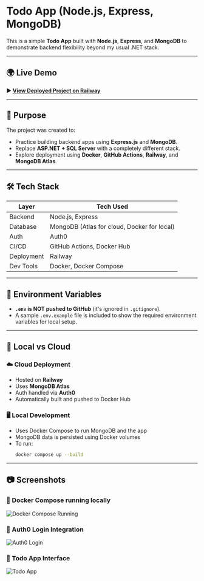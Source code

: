 # Todo App (Node.js, Express, MongoDB)

This is a simple **Todo App** built with **Node.js**, **Express**, and **MongoDB** to demonstrate backend flexibility beyond my usual .NET stack.

---

## 🌍 Live Demo

**▶️ [View Deployed Project on Railway](https://todo-appnodejsexpressmongodb-production.up.railway.app/)**

---

## 🚀 Purpose

The project was created to:
- Practice building backend apps using **Express.js** and **MongoDB**.
- Replace **ASP.NET + SQL Server** with a completely different stack.
- Explore deployment using **Docker**, **GitHub Actions**, **Railway**, and **MongoDB Atlas**.

---

## 🛠️ Tech Stack

| Layer       | Tech Used                                   |
|-------------|---------------------------------------------|
| Backend     | Node.js, Express                            |
| Database    | MongoDB (Atlas for cloud, Docker for local) |
| Auth        | Auth0                                       |
| CI/CD       | GitHub Actions, Docker Hub                  |
| Deployment  | Railway                                     |
| Dev Tools   | Docker, Docker Compose                      |

---

## 🔐 Environment Variables

- **`.env` is NOT pushed to GitHub** (it's ignored in `.gitignore`).
- A sample `.env.example` file is included to show the required environment variables for local setup.

---

## 🧪 Local vs Cloud

### ☁️ Cloud Deployment
- Hosted on **Railway**
- Uses **MongoDB Atlas**
- Auth handled via **Auth0**
- Automatically built and pushed to Docker Hub

### 🖥️ Local Development
- Uses Docker Compose to run MongoDB and the app
- MongoDB data is persisted using Docker volumes
- To run:
  ```bash
  docker compose up --build

---

## 📷 Screenshots

### 🔹 Docker Compose running locally  
![Docker Compose Running](https://github.com/Nourhan123Essam/todo-app_NodeJS_Express_MongoDB/blob/main/Screeshots/Docker-compose.png)

### 🔹 Auth0 Login Integration  
![Auth0 Login](https://github.com/Nourhan123Essam/todo-app_NodeJS_Express_MongoDB/blob/main/Screeshots/login.png)

### 🔹 Todo App Interface  
![Todo App](https://github.com/Nourhan123Essam/todo-app_NodeJS_Express_MongoDB/blob/main/Screeshots/todo-app.png)
